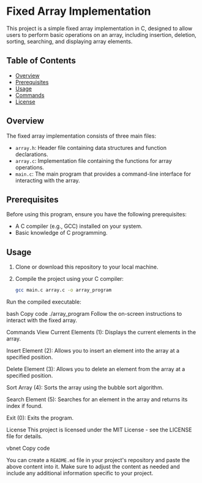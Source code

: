 # Fixed Array Implementation

This project is a simple fixed array implementation in C, designed to allow users to perform basic operations on an array, including insertion, deletion, sorting, searching, and displaying array elements.

## Table of Contents

- [Overview](#overview)
- [Prerequisites](#prerequisites)
- [Usage](#usage)
- [Commands](#commands)
- [License](#license)

## Overview

The fixed array implementation consists of three main files:

- `array.h`: Header file containing data structures and function declarations.
- `array.c`: Implementation file containing the functions for array operations.
- `main.c`: The main program that provides a command-line interface for interacting with the array.

## Prerequisites

Before using this program, ensure you have the following prerequisites:

- A C compiler (e.g., GCC) installed on your system.
- Basic knowledge of C programming.

## Usage

1. Clone or download this repository to your local machine.

2. Compile the project using your C compiler:

   ```bash
   gcc main.c array.c -o array_program
Run the compiled executable:

bash
Copy code
./array_program
Follow the on-screen instructions to interact with the fixed array.

Commands
View Current Elements (1): Displays the current elements in the array.

Insert Element (2): Allows you to insert an element into the array at a specified position.

Delete Element (3): Allows you to delete an element from the array at a specified position.

Sort Array (4): Sorts the array using the bubble sort algorithm.

Search Element (5): Searches for an element in the array and returns its index if found.

Exit (0): Exits the program.

License
This project is licensed under the MIT License - see the LICENSE file for details.

vbnet
Copy code

You can create a `README.md` file in your project's repository and paste the above content into it. Make sure to adjust the content as needed and include any additional information specific to your project.